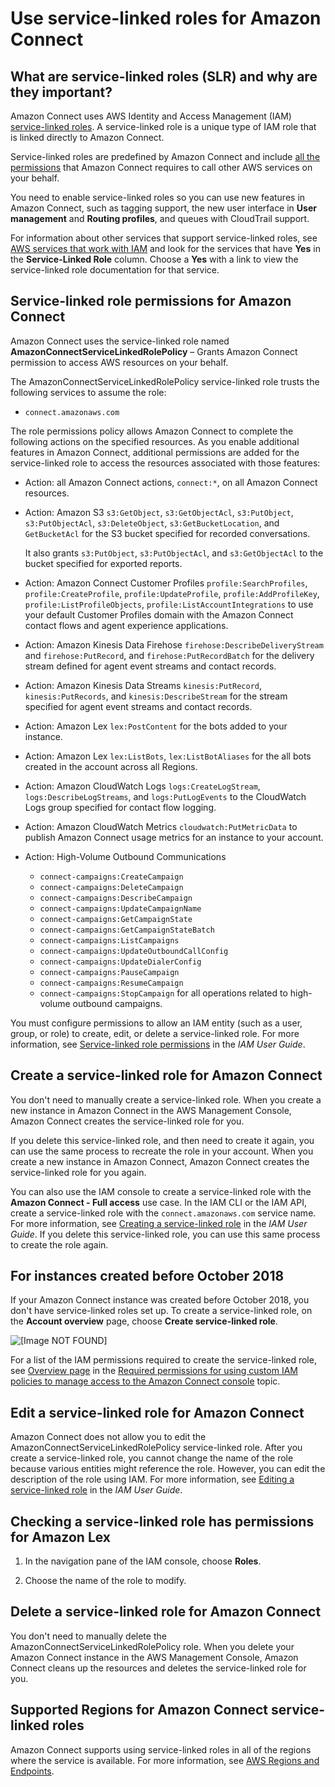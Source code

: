 # Use service\-linked roles for Amazon Connect<a name="connect-slr"></a>

## What are service\-linked roles \(SLR\) and why are they important?<a name="what-is-slr"></a>

Amazon Connect uses AWS Identity and Access Management \(IAM\) [service\-linked roles](https://docs.aws.amazon.com/IAM/latest/UserGuide/id_roles_terms-and-concepts.html#iam-term-service-linked-role)\. A service\-linked role is a unique type of IAM role that is linked directly to Amazon Connect\. 

Service\-linked roles are predefined by Amazon Connect and include [all the permissions](#slr-permissions) that Amazon Connect requires to call other AWS services on your behalf\.

You need to enable service\-linked roles so you can use new features in Amazon Connect, such as tagging support, the new user interface in **User management** and **Routing profiles**, and queues with CloudTrail support\.

For information about other services that support service\-linked roles, see [AWS services that work with IAM](https://docs.aws.amazon.com/IAM/latest/UserGuide/reference_aws-services-that-work-with-iam.html) and look for the services that have **Yes** in the **Service\-Linked Role** column\. Choose a **Yes** with a link to view the service\-linked role documentation for that service\.

## Service\-linked role permissions for Amazon Connect<a name="slr-permissions"></a>

Amazon Connect uses the service\-linked role named **AmazonConnectServiceLinkedRolePolicy** – Grants Amazon Connect permission to access AWS resources on your behalf\.

The AmazonConnectServiceLinkedRolePolicy service\-linked role trusts the following services to assume the role:
+ `connect.amazonaws.com`

The role permissions policy allows Amazon Connect to complete the following actions on the specified resources\. As you enable additional features in Amazon Connect, additional permissions are added for the service\-linked role to access the resources associated with those features:
+ Action: all Amazon Connect actions, `connect:*`, on all Amazon Connect resources\.
+ Action: Amazon S3 `s3:GetObject`, `s3:GetObjectAcl`, `s3:PutObject`, `s3:PutObjectAcl`, `s3:DeleteObject`, `s3:GetBucketLocation`, and `GetBucketAcl` for the S3 bucket specified for recorded conversations\.

  It also grants `s3:PutObject`, `s3:PutObjectAcl`, and `s3:GetObjectAcl` to the bucket specified for exported reports\.
+ Action: Amazon Connect Customer Profiles `profile:SearchProfiles`, `profile:CreateProfile`, `profile:UpdateProfile`, `profile:AddProfileKey`, `profile:ListProfileObjects`, `profile:ListAccountIntegrations` to use your default Customer Profiles domain with the Amazon Connect contact flows and agent experience applications\.
+ Action: Amazon Kinesis Data Firehose `firehose:DescribeDeliveryStream` and `firehose:PutRecord`, and `firehose:PutRecordBatch` for the delivery stream defined for agent event streams and contact records\.
+ Action: Amazon Kinesis Data Streams `kinesis:PutRecord`, `kinesis:PutRecords`, and `kinesis:DescribeStream` for the stream specified for agent event streams and contact records\.
+ Action: Amazon Lex `lex:PostContent` for the bots added to your instance\.
+ Action: Amazon Lex `lex:ListBots`, `lex:ListBotAliases` for the all bots created in the account across all Regions\.
+ Action: Amazon CloudWatch Logs `logs:CreateLogStream`, `logs:DescribeLogStreams`, and `logs:PutLogEvents` to the CloudWatch Logs group specified for contact flow logging\.
+ Action: Amazon CloudWatch Metrics `cloudwatch:PutMetricData` to publish Amazon Connect usage metrics for an instance to your account\.
+ Action: High\-Volume Outbound Communications
  + `connect-campaigns:CreateCampaign`
  + `connect-campaigns:DeleteCampaign`
  +  `connect-campaigns:DescribeCampaign`
  + `connect-campaigns:UpdateCampaignName`
  + `connect-campaigns:GetCampaignState`
  +  `connect-campaigns:GetCampaignStateBatch`
  + `connect-campaigns:ListCampaigns`
  + `connect-campaigns:UpdateOutboundCallConfig`
  +  `connect-campaigns:UpdateDialerConfig`
  +  `connect-campaigns:PauseCampaign`
  + `connect-campaigns:ResumeCampaign`
  + `connect-campaigns:StopCampaign` for all operations related to high\-volume outbound campaigns\.

You must configure permissions to allow an IAM entity \(such as a user, group, or role\) to create, edit, or delete a service\-linked role\. For more information, see [Service\-linked role permissions](https://docs.aws.amazon.com/IAM/latest/UserGuide/using-service-linked-roles.html#service-linked-role-permissions) in the *IAM User Guide*\.

## Create a service\-linked role for Amazon Connect<a name="create-slr"></a>

You don't need to manually create a service\-linked role\. When you create a new instance in Amazon Connect in the AWS Management Console, Amazon Connect creates the service\-linked role for you\.

If you delete this service\-linked role, and then need to create it again, you can use the same process to recreate the role in your account\. When you create a new instance in Amazon Connect, Amazon Connect creates the service\-linked role for you again\. 

You can also use the IAM console to create a service\-linked role with the **Amazon Connect \- Full access** use case\. In the IAM CLI or the IAM API, create a service\-linked role with the `connect.amazonaws.com` service name\. For more information, see [Creating a service\-linked role](https://docs.aws.amazon.com/IAM/latest/UserGuide/using-service-linked-roles.html#create-service-linked-role) in the *IAM User Guide*\. If you delete this service\-linked role, you can use this same process to create the role again\.

## For instances created before October 2018<a name="migrate-slr"></a>

If your Amazon Connect instance was created before October 2018, you don't have service\-linked roles set up\. To create a service\-linked role, on the **Account overview** page, choose **Create service\-linked role**\.

![\[Image NOT FOUND\]](http://docs.aws.amazon.com/connect/latest/adminguide/images/slr-create-slr.png)

For a list of the IAM permissions required to create the service\-linked role, see [Overview page](security-iam-amazon-connect-permissions.md#overview-page) in the [Required permissions for using custom IAM policies to manage access to the Amazon Connect console](security-iam-amazon-connect-permissions.md) topic\.

## Edit a service\-linked role for Amazon Connect<a name="edit-slr"></a>

Amazon Connect does not allow you to edit the AmazonConnectServiceLinkedRolePolicy service\-linked role\. After you create a service\-linked role, you cannot change the name of the role because various entities might reference the role\. However, you can edit the description of the role using IAM\. For more information, see [Editing a service\-linked role](https://docs.aws.amazon.com/IAM/latest/UserGuide/using-service-linked-roles.html#edit-service-linked-role) in the *IAM User Guide*\.

## Checking a service\-linked role has permissions for Amazon Lex<a name="check-slr"></a>

1. In the navigation pane of the IAM console, choose **Roles**\.

1. Choose the name of the role to modify\.

## Delete a service\-linked role for Amazon Connect<a name="delete-slr"></a>

You don't need to manually delete the AmazonConnectServiceLinkedRolePolicy role\. When you delete your Amazon Connect instance in the AWS Management Console,  Amazon Connect cleans up the resources and deletes the service\-linked role for you\.

## Supported Regions for Amazon Connect service\-linked roles<a name="slr-regions"></a>

Amazon Connect supports using service\-linked roles in all of the regions where the service is available\. For more information, see [AWS Regions and Endpoints](https://docs.aws.amazon.com/general/latest/gr/rande.html#connect_region)\.